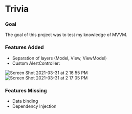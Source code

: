 # Trivia

### Goal
The goal of this project was to test my knowledge of MVVM.

### Features Added
- Separation of layers (Model, View, ViewModel)
- Custom AlertController:

![Screen Shot 2021-03-31 at 2 16 55 PM](https://user-images.githubusercontent.com/12403013/113212626-dfbebb00-922b-11eb-97a1-5b67825ae64b.png)
![Screen Shot 2021-03-31 at 2 17 05 PM](https://user-images.githubusercontent.com/12403013/113212638-e3ead880-922b-11eb-9be5-4b00c641b6d9.png)


### Features Missing
- Data binding
- Dependency Injection
